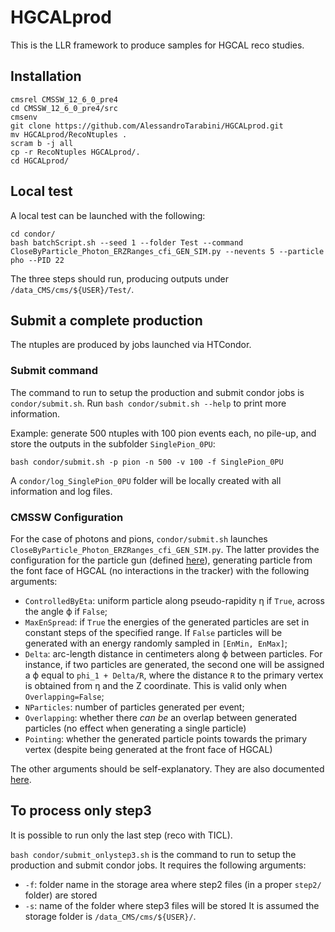 # HGCALprod

This is the LLR framework to produce samples for HGCAL reco studies.

## Installation

```shell
cmsrel CMSSW_12_6_0_pre4
cd CMSSW_12_6_0_pre4/src
cmsenv
git clone https://github.com/AlessandroTarabini/HGCALprod.git
mv HGCALprod/RecoNtuples .
scram b -j all
cp -r RecoNtuples HGCALprod/.
cd HGCALprod/
```

## Local test

A local test can be launched with the following:

```shell
cd condor/
bash batchScript.sh --seed 1 --folder Test --command CloseByParticle_Photon_ERZRanges_cfi_GEN_SIM.py --nevents 5 --particle pho --PID 22
```

The three steps should run, producing outputs under ```/data_CMS/cms/${USER}/Test/```.

## Submit a complete production

The ntuples are produced by jobs launched via HTCondor.

### Submit command

The command to run to setup the production and submit condor jobs is ```condor/submit.sh```. Run ```bash condor/submit.sh --help``` to print more information.

Example: generate 500 ntuples with 100 pion events each, no pile-up, and store the outputs in the subfolder ```SinglePion_0PU```:

```shell
bash condor/submit.sh -p pion -n 500 -v 100 -f SinglePion_0PU
```

A ```condor/log_SinglePion_0PU``` folder will be locally created with all information and log files.

### CMSSW Configuration

For the case of photons and pions, ```condor/submit.sh``` launches ```CloseByParticle_Photon_ERZRanges_cfi_GEN_SIM.py```. The latter provides the configuration for the particle gun (defined [here](https://github.com/cms-sw/cmssw/blob/master/IOMC/ParticleGuns/src/CloseByParticleGunProducer.cc)), generating particle from the font face of HGCAL (no interactions in the tracker) with the following arguments:

* ```ControlledByEta```: uniform particle along pseudo-rapidity &eta; if ```True```, across the angle &varphi; if ```False```;
* ```MaxEnSpread```: if ```True``` the energies of the generated particles are set in constant steps of the specified range. If ```False``` particles will be generated with an energy randomly sampled in ```[EnMin, EnMax]```;
* ```Delta```: arc-length distance in centimeters along &varphi; between particles. For instance, if two particles are generated, the second one will be assigned a &varphi; equal to ```phi_1 + Delta/R```, where the distance ```R``` to the primary vertex is obtained from &eta; and the Z coordinate. This is valid only when ```Overlapping=False```;
* ```NParticles```: number of particles generated per event;
* ```Overlapping```: whether there _can be_ an overlap between generated particles (no effect when generating a single particle)
* ```Pointing```: whether the generated particle points towards the primary vertex (despite being generated at the front face of HGCAL)

The other arguments should be self-explanatory. They are also documented [here](https://hgcal.web.cern.ch/Generation/CloseByParticleGun/).

## To process only step3

It is possible to run only the last step (reco with TICL).

```bash condor/submit_onlystep3.sh``` is the command to run to setup the production and submit condor jobs. It requires the following arguments:
* ```-f```: folder name in the storage area where step2 files (in a proper ```step2/``` folder) are stored
* ```-s```: name of the folder where step3 files will be stored
It is assumed the storage folder is ```/data_CMS/cms/${USER}/```.